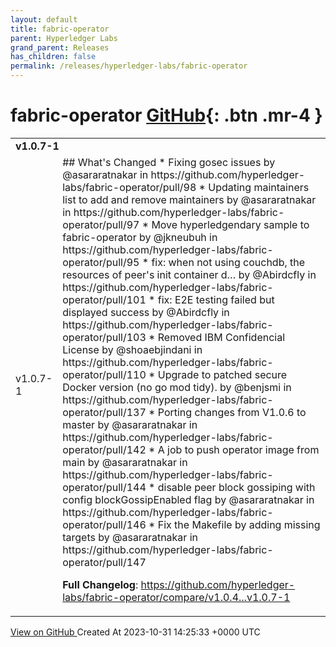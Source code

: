 ```yaml
---
layout: default
title: fabric-operator
parent: Hyperledger Labs
grand_parent: Releases
has_children: false
permalink: /releases/hyperledger-labs/fabric-operator
---
```


# fabric-operator <span class="fs-3 right-align">[GitHub](https://github.com/hyperledger-labs/fabric-operator){: .btn .mr-4 }</span>


<div>
    <table>
        <tr>
            <td colspan="2">
                <b>
                    v1.0.7-1
                </b>
            </td>
        </tr>
        <tr>
            <td>
                <span class="chip">
                    v1.0.7-1
                </span>
            </td>
            <td>
                ## What's Changed
* Fixing gosec issues by @asararatnakar in https://github.com/hyperledger-labs/fabric-operator/pull/98
* Updating maintainers list to add and remove maintainers by @asararatnakar in https://github.com/hyperledger-labs/fabric-operator/pull/97
* Move hyperledgendary sample to fabric-operator by @jkneubuh in https://github.com/hyperledger-labs/fabric-operator/pull/95
* fix: when not using couchdb, the resources of peer's init container d… by @Abirdcfly in https://github.com/hyperledger-labs/fabric-operator/pull/101
* fix: E2E testing failed but displayed success by @Abirdcfly in https://github.com/hyperledger-labs/fabric-operator/pull/103
* Removed IBM Confidencial License by @shoaebjindani in https://github.com/hyperledger-labs/fabric-operator/pull/110
* Upgrade to patched secure Docker version (no go mod tidy). by @benjsmi in https://github.com/hyperledger-labs/fabric-operator/pull/137
* Porting changes from V1.0.6 to master by @asararatnakar in https://github.com/hyperledger-labs/fabric-operator/pull/142
* A job to push operator image from main by @asararatnakar in https://github.com/hyperledger-labs/fabric-operator/pull/144
* disable peer block gossiping with config blockGossipEnabled flag by @asararatnakar in https://github.com/hyperledger-labs/fabric-operator/pull/146
* Fix the Makefile by adding missing targets by @asararatnakar in https://github.com/hyperledger-labs/fabric-operator/pull/147


**Full Changelog**: https://github.com/hyperledger-labs/fabric-operator/compare/v1.0.4...v1.0.7-1
            </td>
        </tr>
    </table>
    <a href="https://github.com/hyperledger-labs/fabric-operator/releases/tag/v1.0.7-1" class=".btn">
        View on GitHub
    </a>
    <span class="right-align">
        Created At 2023-10-31 14:25:33 +0000 UTC
    </span>
</div>

